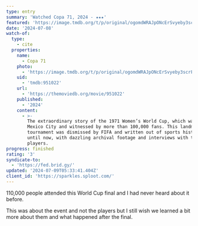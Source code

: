 ```yaml
---
type: entry
summary: 'Watched Copa 71, 2024 - ★★★'
featured: 'https://image.tmdb.org/t/p/original/ogomdWRAJpONcErSvyeby3scrFn.jpg'
date: '2024-07-08'
watch-of:
  type:
    - cite
  properties:
    name:
      - Copa 71
    photo:
      - 'https://image.tmdb.org/t/p/original/ogomdWRAJpONcErSvyeby3scrFn.jpg'
    uid:
      - 'tmdb:951022'
    url:
      - 'https://themoviedb.org/movie/951022'
    published:
      - '2024'
    content:
      - >-
        The extraordinary story of the 1971 Women’s World Cup, which was held in
        Mexico City and witnessed by more than 100,000 fans. This landmark
        tournament was dismissed by FIFA and written out of sports history –
        until now, with dazzling archival footage and interviews with the former
        players.
progress: finished
rating: '3'
syndicate-to:
  - 'https://fed.brid.gy/'
updated: '2024-07-09T05:33:41.404Z'
client_id: 'https://sparkles.sploot.com/'
---
```

110,000 people attended this World Cup final and I had never heard about it before.

This was about the event and not the players but I still wish we learned a bit more about them and what happened after the final.
